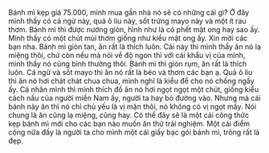 Bánh mì kẹp giá 75.000, mình mua gần nhà nó sẽ có những cái gì? Ở đây mình thấy có cá ngừ này, quả ô liu này, sốt trứng mayo này và một ít rau thơm. Bánh mì thì được nướng giòn, hình như là có phết mật ong hay sao ấy. Mình thấy có một chút mùi thơm giống như kiểu mật ong ấy. Xin mời các bạn nha. Bánh mì giòn tan, ăn rất là thích luôn. Cái này thì mình thấy ăn nó lạ miệng thôi, chứ còn nếu mà nói về độ ngon thì với cái khẩu vị của mình, mình thấy nó cũng bình thường thôi. Bánh mì thì giòn rụm, ăn rất là thích luôn. Cá ngừ và sốt mayo thì ăn nó rất là béo và thơm các bạn ạ. Quả ô liu thì ăn nó hơi chát chát chua chua, mình nghĩ là kiểu để cho nó chống ngấy ấy. Cá nhân mình thì mình thích đồ ăn nó hơi ngọt ngọt một chút, giống kiểu cách nấu của người miền Nam ấy, người ta hay bỏ đường vào. Nhưng mà cái bánh này ăn thì nó chỉ chủ yếu là vị mặn thôi, nó không có vị ngọt mấy. Nói chung là ăn cũng lạ miệng, cũng hay. Có thể đây sẽ là một cái công thức kẹp bánh mì mới cho các bạn nào muốn ăn thử trải nghiệm. Một cái điểm cộng nữa đấy là người ta cho mình một cái giấy bạc gói bánh mì, trông rất là đẹp.